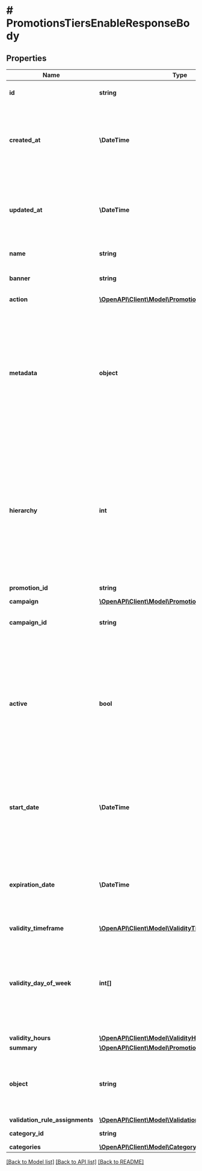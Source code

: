 # # PromotionsTiersEnableResponseBody

## Properties

Name | Type | Description | Notes
------------ | ------------- | ------------- | -------------
**id** | **string** | Unique promotion tier ID. | [optional]
**created_at** | **\DateTime** | Timestamp representing the date and time when the promotion tier was created. The value is shown in the ISO 8601 format. | [optional]
**updated_at** | **\DateTime** | Timestamp representing the date and time when the promotion tier was updated. The value is shown in the ISO 8601 format. | [optional]
**name** | **string** | Name of the promotion tier. | [optional]
**banner** | **string** | Text to be displayed to your customers on your website. | [optional]
**action** | [**\OpenAPI\Client\Model\PromotionTierAction**](PromotionTierAction.md) |  | [optional]
**metadata** | **object** | The metadata object stores all custom attributes assigned to the promotion tier. A set of key/value pairs that you can attach to a promotion tier object. It can be useful for storing additional information about the promotion tier in a structured format. | [optional]
**hierarchy** | **int** | The promotions hierarchy defines the order in which the discounts from different tiers will be applied to a customer&#39;s order. If a customer qualifies for discounts from more than one tier, discounts will be applied in the order defined in the hierarchy. | [optional]
**promotion_id** | **string** | Promotion unique ID. | [optional]
**campaign** | [**\OpenAPI\Client\Model\PromotionTierCampaign**](PromotionTierCampaign.md) |  | [optional]
**campaign_id** | **string** | Promotion tier&#39;s parent campaign&#39;s unique ID. | [optional]
**active** | **bool** | A flag to toggle the promotion tier on or off. You can disable a promotion tier even though it&#39;s within the active period defined by the &#x60;start_date&#x60; and &#x60;expiration_date&#x60;.    - &#x60;true&#x60; indicates an *active* promotion tier - &#x60;false&#x60; indicates an *inactive* promotion tier | [optional]
**start_date** | **\DateTime** | Activation timestamp defines when the promotion tier starts to be active in ISO 8601 format. Promotion tier is *inactive before* this date. | [optional]
**expiration_date** | **\DateTime** | Activation timestamp defines when the promotion tier expires in ISO 8601 format. Promotion tier is *inactive after* this date. | [optional]
**validity_timeframe** | [**\OpenAPI\Client\Model\ValidityTimeframe**](ValidityTimeframe.md) |  | [optional]
**validity_day_of_week** | **int[]** | Integer array corresponding to the particular days of the week in which the voucher is valid.  - &#x60;0&#x60; Sunday - &#x60;1&#x60; Monday - &#x60;2&#x60; Tuesday - &#x60;3&#x60; Wednesday - &#x60;4&#x60; Thursday - &#x60;5&#x60; Friday - &#x60;6&#x60; Saturday | [optional]
**validity_hours** | [**\OpenAPI\Client\Model\ValidityHours**](ValidityHours.md) |  | [optional]
**summary** | [**\OpenAPI\Client\Model\PromotionTierSummary**](PromotionTierSummary.md) |  | [optional]
**object** | **string** | The type of the object represented by JSON. This object stores information about the promotion tier. | [optional] [default to 'promotion_tier']
**validation_rule_assignments** | [**\OpenAPI\Client\Model\ValidationRuleAssignmentsList**](ValidationRuleAssignmentsList.md) |  | [optional]
**category_id** | **string** | Promotion tier category ID. | [optional]
**categories** | [**\OpenAPI\Client\Model\Category[]**](Category.md) |  | [optional]

[[Back to Model list]](../../README.md#models) [[Back to API list]](../../README.md#endpoints) [[Back to README]](../../README.md)
